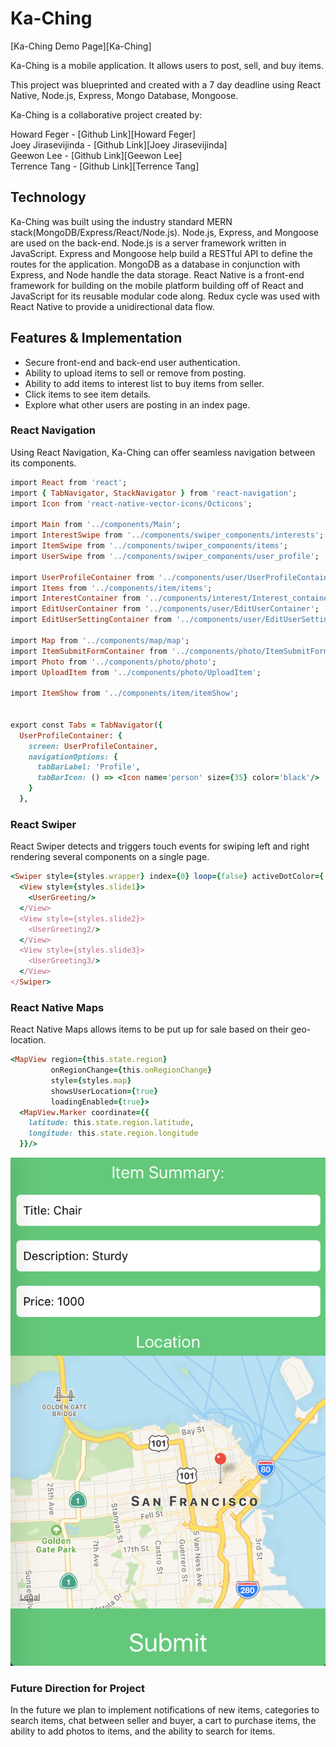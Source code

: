 # Ka-Ching

[Ka-Ching Demo Page][Ka-Ching]


Ka-Ching is a mobile application. It allows users to post, sell, and buy items.

This project was blueprinted and created with a 7 day deadline using React Native, Node.js, Express, Mongo Database, Mongoose.

Ka-Ching is a collaborative project created by:

Howard Feger - [Github Link][Howard Feger]  
Joey Jirasevijinda - [Github Link][Joey Jirasevijinda]  
Geewon Lee - [Github Link][Geewon Lee]  
Terrence Tang - [Github Link][Terrence Tang]  

## Technology

Ka-Ching was built using the industry standard MERN stack(MongoDB/Express/React/Node.js).  Node.js, Express, and Mongoose are used on the back-end. Node.js is a server framework written in JavaScript. Express and Mongoose help build a RESTful API to define the routes for the application. MongoDB as a database in conjunction with Express, and Node handle the data storage. React Native is a front-end framework for building on the mobile platform building off of React and JavaScript for its reusable modular code along. Redux cycle was used with React Native to provide a unidirectional data flow.

## Features & Implementation

- Secure front-end and back-end user authentication.
- Ability to upload items to sell or remove from posting.
- Ability to add items to interest list to buy items from seller.
- Click items to see item details.
- Explore what other users are posting in an index page.

### React Navigation
Using React Navigation, Ka-Ching can offer seamless navigation between its components.
```ruby
import React from 'react';
import { TabNavigator, StackNavigator } from 'react-navigation';
import Icon from 'react-native-vector-icons/Octicons';

import Main from '../components/Main';
import InterestSwipe from '../components/swiper_components/interests';
import ItemSwipe from '../components/swiper_components/items';
import UserSwipe from '../components/swiper_components/user_profile';

import UserProfileContainer from '../components/user/UserProfileContainer';
import Items from '../components/item/items';
import InterestContainer from '../components/interest/Interest_container';
import EditUserContainer from '../components/user/EditUserContainer';
import EditUserSettingContainer from '../components/user/EditUserSettingContainer';

import Map from '../components/map/map';
import ItemSubmitFormContainer from '../components/photo/ItemSubmitFormContainer';
import Photo from '../components/photo/photo';
import UploadItem from '../components/photo/UploadItem';

import ItemShow from '../components/item/itemShow';


export const Tabs = TabNavigator({
  UserProfileContainer: {
    screen: UserProfileContainer,
    navigationOptions: {
      tabBarLabel: 'Profile',
      tabBarIcon: () => <Icon name='person' size={35} color='black'/>
    }
  },
```

### React Swiper
React Swiper detects and triggers touch events for swiping left and right rendering several components on a single page.
```ruby
<Swiper style={styles.wrapper} index={0} loop={false} activeDotColor={'white'} showsButtons={false}>
  <View style={styles.slide1}>
    <UserGreeting/>
  </View>
  <View style={styles.slide2}>
    <UserGreeting2/>
  </View>
  <View style={styles.slide3}>
    <UserGreeting3/>
  </View>
</Swiper>
```

### React Native Maps
React Native Maps allows items to be put up for sale based on their geo-location.
```ruby
<MapView region={this.state.region}
         onRegionChange={this.onRegionChange}
         style={styles.map}
         showsUserLocation={true}
         loadingEnabled={true}>
  <MapView.Marker coordinate={{
    latitude: this.state.region.latitude,
    longitude: this.state.region.longitude
  }}/>
```
<img src="./pictures/location.png" width="600">

### Future Direction for Project
In the future we plan to implement notifications of new items, categories to search items, chat between seller and buyer, a cart to purchase items, the ability to add photos to items, and the ability to search for items.
